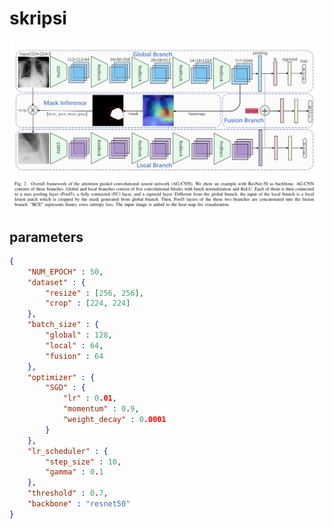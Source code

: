 # skripsi

![method](https://github.com/Ien001/AG-CNN/blob/master/Screen%20Shot%202019-04-03%20at%2011.45.38%20AM.png)

## parameters

```json
{
	"NUM_EPOCH" : 50,
	"dataset" : {
		"resize" : [256, 256],
		"crop" : [224, 224]
	},
	"batch_size" : {
		"global" : 128,
		"local" : 64,
		"fusion" : 64
	},
	"optimizer" : {
		"SGD" : {
			"lr" : 0.01,
			"momentum" : 0.9,
			"weight_decay" : 0.0001
		}
	},
	"lr_scheduler" : {
		"step_size" : 10, 
		"gamma" : 0.1
	},
	"threshold" : 0.7,
	"backbone" : "resnet50"
}
```